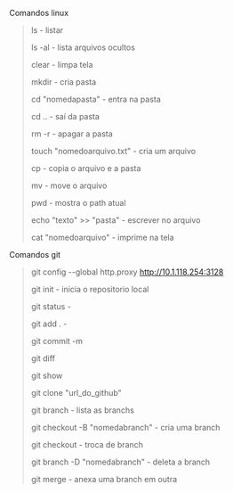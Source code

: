 Comandos linux
>
>ls - listar
>
>ls -al - lista arquivos ocultos
>
>clear - limpa tela
>
>mkdir - cria pasta
>
>cd "nomedapasta" - entra na pasta
>
>cd .. - saí da pasta
>
>rm -r - apagar a pasta
>
>touch "nomedoarquivo.txt" - cria um arquivo
>
>cp - copia o arquivo e a pasta
>
>mv - move o arquivo
>
>pwd - mostra o path atual
>
>echo "texto" >> "pasta" - escrever no arquivo
>
>cat "nomedoarquivo" - imprime na tela
>
>
Comandos git
>
>
>git config --global http.proxy http://10.1.118.254:3128
>
>git init - inicia o repositorio local
>
>git status -
>
>git add . - 
>
>git commit -m 
>
>git diff 
>
>git show 
>
>git clone "url_do_github"
>
>git branch - lista as branchs
>
>git checkout -B "nomedabranch" - cria uma branch
>
>git checkout - troca de branch
>
>git branch -D "nomedabranch" - deleta a branch
>
>git merge - anexa uma branch em outra